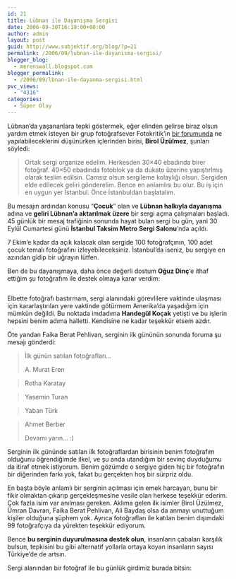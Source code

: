 ```yaml
---
id: 21
title: Lübnan ile Dayanışma Sergisi
date: 2006-09-30T16:19:00+00:00
author: admin
layout: post
guid: http://www.subjektif.org/blog/?p=21
permalink: /2006/09/lubnan-ile-dayanisma-sergisi/
blogger_blog:
  - merenswall.blogspot.com
blogger_permalink:
  - /2006/09/lbnan-ile-dayanma-sergisi.html
pvc_views:
  - "4316"
categories:
  - Süper Olay
---
```

<div class="tag_list">
  Lübnan&#8217;da yaşananlara tepki göstermek, eğer elinden gelirse biraz olsun yardım etmek isteyen bir grup fotoğrafsever Fotokritik&#8217;in <a href="http://www.fotokritik.com/forum_goster.php?konu_id=35941">bir forumunda</a> ne yapılabileceklerini düşünürken içlerinden birisi, <strong>Birol Üzülmez</strong>, şunları söyledi:
</div>

> Ortak sergi organize edelim. Herkesden 30&#215;40 ebadında birer fotoğraf. 40&#215;50 ebadında fotoblok ya da dukato üzerine yapıştırlmış olarak teslim edilsin. Camsız olsun sergileme kolaylığı olsun. Sergiden elde edilecek geliri gönderelim. Bence en anlamlısı bu olur. Bu iş için en uygun yer İstanbul. Önce İstanbuldan başlatalım.

Bu mesajın ardından konusu &#8220;**Çocuk**&#8221; olan ve **Lübnan halkıyla dayanışma** adına ve **geliri Lübnan’a aktarılmak üzere** bir sergi açma çalışmaları başladı. 45 günlük bir mesaj trafiğinin sonunda hayat bulan sergi bu gün, yani 30 Eylül Cumartesi günü **İstanbul Taksim Metro Sergi Salonu**&#8216;nda açıldı.

7 Ekim&#8217;e kadar da açık kalacak olan sergide 100 fotoğrafçının, 100 adet çocuk temalı fotoğrafını izleyebileceksiniz. İstanbul&#8217;da iseniz, bu sergiye en azından gidip bir uğrayın lütfen.

Ben de bu dayanışmaya, daha önce değerli dostum **Oğuz Dinç**&#8216;e ithaf ettiğim şu fotoğrafım ile destek olmaya karar verdim:

<img style="display:block; margin:0px auto 10px; text-align:center;" src="http://meren.org/blog/uploaded_images/hayaller-ve-kurabiyeler-792458.jpg" border="0" alt="" />

Elbette fotoğrafı bastırmam, sergi alanındaki görevlilere vaktinde ulaşması için kararlaştırılan yere vaktinde götürmem Amerika&#8217;da yaşadığım için mümkün değildi. Bu noktada imdadıma **Handegül Koçak** yetişti ve bu işlerin hepsini benim adıma halletti. Kendisine ne kadar teşekkür etsem azdır.

Öte yandan Faika Berat Pehlivan, serginin ilk gününün sonunda foruma şu mesajı gönderdi:

> İlk günün satılan fotoğrafları&#8230;
> 
> A. Murat Eren
  
> Rotha Karatay
  
> Yasemin Turan
  
> Yaban Türk
  
> Ahmet Berber
> 
> Devamı yarın&#8230; :)

Serginin ilk gününde satılan ilk fotoğraflardan birisinin benim fotoğrafım olduğunu öğrendiğimde ilkel, ve şu anda utandığım bir sevinç duyduğumu da itiraf etmek istiyorum. Benim gözümde o sergiye giden hiç bir fotoğrafın bir diğerinden farkı yok, fakat bu gerçekten hoş bir sürpriz oldu.

En başta böyle anlamlı bir serginin açılması için emek harcayan, bunu bir fikir olmaktan çıkarıp gerçekleşmesine vesile olan herkese teşekkür ederim. Çok fazla isim var anılması gereken. Aklıma gelen ilk isimler Birol Üzülmez, Ümran Davran, Faika Berat Pehlivan, Ali Baydaş olsa da anmayı unuttuğum kişiler olduğuna şüphem yok. Ayrıca fotoğrafları ile katılan benim dışımdaki 99 fotoğrafçıya da yürekten teşekkür ediyorum.

Bence **bu serginin duyurulmasına destek olun**, insanların çabaları karşılık bulsun, tepkisini bu gibi alternatif yollarla ortaya koyan insanların sayısı Türkiye&#8217;de de artsın.

Sergi alanından bir fotoğraf ile bu günlük girdimiz burada bitsin:

<p align="center">
  <img class="aligncenter" style="margin: 0pt 10px 10px 0pt;" src="http://meren.org/blog/uploaded_images/konuklarbm5-725486.jpg" border="0" alt="" />
</p>